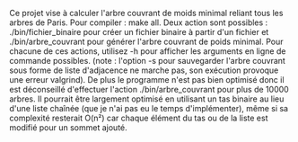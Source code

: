 Ce projet vise à calculer l'arbre couvrant de moids minimal reliant tous les arbres de Paris. Pour compiler : make all. Deux action sont possibles : ./bin/fichier_binaire pour créer un fichier binaire à partir d'un fichier et ./bin/arbre_couvrant pour générer l'arbre couvrant de poids minimal. Pour chacune de ces actions, utilisez -h pour afficher les arguments en ligne de commande possibles. (note : l'option -s pour sauvegarder l'arbre couvrant sous forme de liste d'adjacence ne marche pas, son exécution provoque une erreur valgrind). De plus le programme n'est pas bien optimisé donc il est déconseillé d'effectuer l'action ./bin/arbre_couvrant pour plus de 10000 arbres. Il pourrait être largement optimisé en utilisant un tas binaire au lieu d'une liste chaînée (que je n'ai pas eu le temps d'implémenter), même si sa complexité resterait O(n²) car chaque élément du tas ou de la liste est modifié pour un sommet ajouté.
